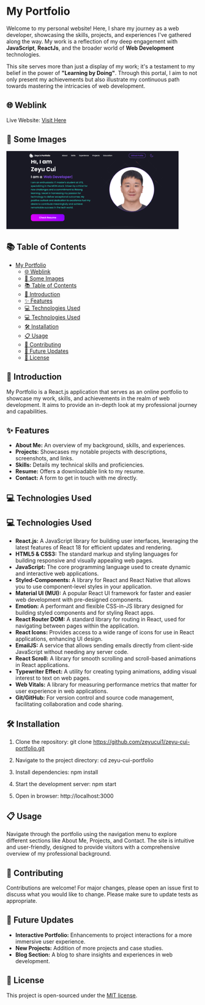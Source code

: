 # My Portfolio

Welcome to my personal website! Here, I share my journey as a web developer, showcasing the skills, projects, and experiences I've gathered along the way. My work is a reflection of my deep engagement with **JavaScript**, **ReactJs**, and the broader world of **Web Development** technologies.

This site serves more than just a display of my work; it's a testament to my belief in the power of **"Learning by Doing"**. Through this portal, I aim to not only present my achievements but also illustrate my continuous path towards mastering the intricacies of web development.

## 🌐 Weblink

Live Website: [Visit Here](https://zeyu-portfolio.vercel.app/)

## 📸 Some Images

<img width="450px" src="https://github.com/zeyucui1/image-storage/blob/main/project/portfolio.png?raw=true"/>

## 📚 Table of Contents

- [My Portfolio](#my-portfolio)
  - [🌐 Weblink](#-weblink)
  - [📸 Some Images](#-some-images)
  - [📚 Table of Contents](#-table-of-contents)
  - [📖 Introduction](#-introduction)
  - [✨ Features](#-features)
  - [💻 Technologies Used](#-technologies-used)
  - [💻 Technologies Used](#-technologies-used-1)
  - [🛠️ Installation](#️-installation)
  - [📋 Usage](#-usage)
  - [🤝 Contributing](#-contributing)
  - [🔮 Future Updates](#-future-updates)
  - [📄 License](#-license)

## 📖 Introduction

My Portfolio is a React.js application that serves as an online portfolio to showcase my work, skills, and achievements in the realm of web development. It aims to provide an in-depth look at my professional journey and capabilities.

## ✨ Features

- **About Me:** An overview of my background, skills, and experiences.
- **Projects:** Showcases my notable projects with descriptions, screenshots, and links.
- **Skills:** Details my technical skills and proficiencies.
- **Resume:** Offers a downloadable link to my resume.
- **Contact:** A form to get in touch with me directly.

## 💻 Technologies Used

## 💻 Technologies Used

- **React.js:** A JavaScript library for building user interfaces, leveraging the latest features of React 18 for efficient updates and rendering.
- **HTML5 & CSS3:** The standard markup and styling languages for building responsive and visually appealing web pages.
- **JavaScript:** The core programming language used to create dynamic and interactive web applications.
- **Styled-Components:** A library for React and React Native that allows you to use component-level styles in your application.
- **Material UI (MUI):** A popular React UI framework for faster and easier web development with pre-designed components.
- **Emotion:** A performant and flexible CSS-in-JS library designed for building styled components and for styling React apps.
- **React Router DOM:** A standard library for routing in React, used for navigating between pages within the application.
- **React Icons:** Provides access to a wide range of icons for use in React applications, enhancing UI design.
- **EmailJS:** A service that allows sending emails directly from client-side JavaScript without needing any server code.
- **React Scroll:** A library for smooth scrolling and scroll-based animations in React applications.
- **Typewriter Effect:** A utility for creating typing animations, adding visual interest to text on web pages.
- **Web Vitals:** A library for measuring performance metrics that matter for user experience in web applications.
- **Git/GitHub:** For version control and source code management, facilitating collaboration and code sharing.


## 🛠️ Installation

1. Clone the repository:
   git clone https://github.com/zeyucui1/zeyu-cui-portfolio.git

2. Navigate to the project directory:
   cd zeyu-cui-portfolio

3. Install dependencies:
   npm install

4. Start the development server:
   npm start

5. Open in browser:
   http://localhost:3000

## 📋 Usage

Navigate through the portfolio using the navigation menu to explore different sections like About Me, Projects, and Contact. The site is intuitive and user-friendly, designed to provide visitors with a comprehensive overview of my professional background.

## 🤝 Contributing

Contributions are welcome! For major changes, please open an issue first to discuss what you would like to change. Please make sure to update tests as appropriate.

## 🔮 Future Updates

- **Interactive Portfolio:** Enhancements to project interactions for a more immersive user experience.
- **New Projects:** Addition of more projects and case studies.
- **Blog Section:** A blog to share insights and experiences in web development.

## 📄 License

This project is open-sourced under the [MIT license](LICENSE).
